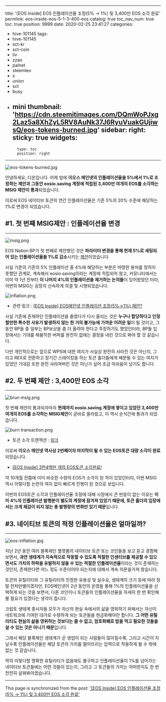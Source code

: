 
---
title: '[EOS Inside] EOS 인플레이션율 조정(5% → 1%) 및 3,400만 EOS 소각 완료'
permlink: eos-inside-eos-5-1-3-400-eos
catalog: true
toc_nav_num: true
toc: true
position: 9999
date: 2020-02-25 23:41:27
categories:
- hive-101145
tags:
- hive-101145
- sct-kr
- sct-coin
- liv
- zzan
- palnet
- steemleo
- s
- union
- sct
- busy
- mini
thumbnail: 'https://cdn.steemitimages.com/DQmWoPJxg2Laz5a8XhZyL5RV8AuNk37J6RyuVuakGUjiwsQ/eos-tokens-burned.jpg'
sidebar:
    right:
        sticky: true
widgets:
    -
        type: toc
        position: right
---


![eos-tokens-burned.jpg](https://cdn.steemitimages.com/DQmWoPJxg2Laz5a8XhZyL5RV8AuNk37J6RyuVuakGUjiwsQ/eos-tokens-burned.jpg)

안녕하세요, 디온입니다. 어제 밤에 **이오스 메인넷의 인플레이션율을 5%에서 1%로 조정하는 제안과 그동안 eosio.saving 계정에 적립된 3,400만 여개의 EOS를 소각하는 MSIG 제안이 통과**되었습니다.

이로써 EOS 네이티브 토큰의 연간 인플레이션율은 기존 5%의 20% 수준에 해당하는 1%로 변경이 되었습니다. 

## #1. 첫 번째 MSIG제안 : 인플레이션율 변경
---
![msig.png](https://cdn.steemitimages.com/DQmdETZeraNBxHomscaq4igQbC5vdzd67QNyZuCg8t2GU5t/msig.png)

EOS Nation BP가 첫 번째로 제안했던 것은 **파라미터 변경을 통해 현재 5%로 세팅되어 있는 인플레이션율을 1%로 감소**시키는 [제안](https://bloks.io/msig/eosnationftw/setinflation)이었습니다. 

사실 기존의 기존의 5% 인플레이션 중 4%에 해당하는 부분은 마땅한 용처를 정하지 못했던 관계로, 계속해서 eosio.saving이라는 계정에 적립되어 왔고, 커뮤니티에서는 이미 약 1년 전부터 **이 나머지 4%의 인플레이션을 제거하는 논의들**이 있어왔었던 터라, 이번의 MSIG는 굉장히 신속하게 의결 및 시행되었습니다.

![inflation.png](https://cdn.steemitimages.com/DQmaRc39HMrHdFcLLLmpyBqFFf25Wz5QikrJdK6bdg3mMfB/inflation.png)

- 관련 링크 : [[EOS Inside] EOS메인넷 인플레이션 조정(5%→1%) 제안?](https://medium.com/eosys/eos-inside-eos%EB%A9%94%EC%9D%B8%EB%84%B7-%EC%9D%B8%ED%94%8C%EB%A0%88%EC%9D%B4%EC%85%98-%EC%A1%B0%EC%A0%95-5-1-%EC%A0%9C%EC%95%88-4cd52dbb5292)

사실 기존에 존재하던 인플레이션을 줄였다가 다시 올리는 것은 **누구나 합당하다고 인정할만한 특수한 사유가 발생하지 않는 한 거의 불가능에 가까운 어려운 일**이 될 것이고, 그동안 BP들 중 일부는 BP보상을 좀 더 올려야 한다고 주장하기도 했었던터라, BP들 입장에서는 기대를 해봄직한 버퍼를 완전히 없애는 결정을 내린 것으로 봐야 할 것 같습니다.

다만 개인적으로는 앞으로 WPS에 대한 여지가 사실상 완전히 사라진 것은 아닌지, 그리고 REX로 전환하고 장기간 스테이킹을 하는 토큰 홀더들에게 배분될 수 있는 여지가 있었던 기대감 또한 완전 사라져버린 것은 아닌가 싶어 조금 아쉬움이 남기도 합니다.


## #2. 두 번째 제안 : 3,400만 EOS 소각
---

![brun msig.png](https://cdn.steemitimages.com/DQmaSSAEGdDJjPbZaKKL5NNvVA6RGqudDPo9HWrh4vNP67F/brun%20msig.png)

첫 번째 제안이 통과되자마자 **현재까지 eosio.saving 계정에 쌓이고 있었던 3,400만여개의 EOS를 소각하는 MSIG제안**이 곧바로 올라왔고, 이 역시 순식간에 통과가 되었습니다. 

![burn transaction.png](https://cdn.steemitimages.com/DQmPUJ5wbXcHMNFepLWREupuJ1Qdjv4MMiXCrQ5xYcjk5mb/burn%20transaction.png)
- 토큰 소각 트랜잭션 : [링크](https://bloks.io/transaction/0ff475896257b2ac5522e7264756705cc4a0dc69ca2d3a405da782f367b6f003)

이로써 **이오스 메인넷 역사상 2번째이자 마지막이 될 수 있는 EOS토큰 대량 소각이 완료**되었습니다. 

- [[EOS Inside] 3천4백만 개의 EOS토큰 소각완료!](https://steemit.com/eosio/@donekim/donekim-1557281607558-donekim--20190508) 

약 10개월 전쯤에 이미 비슷한 수량의 EOS가 소각이 된 적이 있었던터라, 이번 MSIG 역시 이렇다할 논란의 여지 없이 빠르게 진행이 된 것으로 보입니다. 

이번의 EOS토큰 소각과 인플레이션율 조정에 대해 시장에서 큰 반응이 없는 이유는 **이미 4%의 인플레이션 발행분이 별도의 계정에 잠겨져 있었기 때문에, 토큰 홀더의 입장에서는 크게 체감이 되지 않는 총 발행량의 변화만 있기 때문**입니다. 

## #3. 네이티브 토큰의 적정 인플레이션율은 얼마일까?
---

![eos-inflation.jpg](https://cdn.steemitimages.com/DQmXTkqAYpJTqo49Zr8SxECTu56TeFKYstguhiAhgsHPyD1/eos-inflation.jpg)

지난 2년 동안 여러 블록체인 플랫폼의 네이티브 토큰 또는 코인들을 보고 듣고 경험해보면서, **과연 생태계가 지속적으로 작동할 수 있도록 적절한 인센티브를 제공할 수 있으면서도 가치의 하락을 유발하지 않을 수 있는 적절한 인플레이션율**이라는 것이 존재하는 것인지, 존재한다면 어느 정도 수준이어야 되는지에 대해서 계속 의문을가져 왔습니다. 

토큰의 유틸리티와 그 유틸리티의 진정한 유용성 및 실수요, 생태계의 크기 등에 따라 정말 천차만별이겠지만, EOS메인넷이 2년 동안의 운영을 통해 1%의 인플레이션율을 선택하게 되는 것을 보면서, 다른 코인이나 토큰들의 인플레이션율을 자세히 한 번 확인해볼 필요가 있겠다는 생각이 듭니다. 

크립토 생태계 종사자들 모두가 자신의 현실 속에서의 삶을 영위하기 위해서는 자신이 네트워크에 기여한 대가로 수령하게 되는 토큰들을 현금화해야만 합니다. **그 어떤 유틸리티도 현실의 삶을 영위하는 것보다는 클 수 없고, 암호화폐로 밥을 먹고 필요한 것들을 살 수 있는 것은 아니기 때문**입니다. 

그래서 해당 블록체인 생태계가 곧 생업이 되는 사람들이 많아질수록, 그리고 시간이 지날수록 인플레이션율은 해당 토큰의 가치를 떨어뜨리는 압력으로 작용하게 될 수 밖에 없는 것 같습니다. 

딱히 이렇다할 명확한 유틸리티가 없음에도 불구하고 인플레이션율이 1%를 넘어가는 네이티브 토큰들에는 어떤 것들이 있는지, 그리고 그 토큰들의 가치는 어떠한지도 한 번 천천히 살펴봐야겠습니다.

- - -

This page is synchronized from the post: ['[EOS Inside] EOS 인플레이션율 조정(5% → 1%) 및 3,400만 EOS 소각 완료'](https://steemit.com/@donekim/eos-inside-eos-5-1-3-400-eos)
